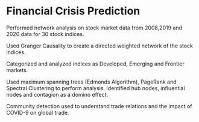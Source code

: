 # Financial Crisis Prediction
Performed network analysis on stock market data from 2008,2019 and 2020 data for 30 stock indices.

Used Granger Causality to create a directed weighted network of the stock indices.

Categorized and analyzed indices as Developed, Emerging and Frontier markets.

Used maximum spanning trees (Edmonds Algorithm), PageRank and Spectral Clustering to perform analysis. Identified hub nodes, influential nodes and contagion as a domino effect. 

Community detection used to understand trade relations and the impact of COVID-9 on global trade.
